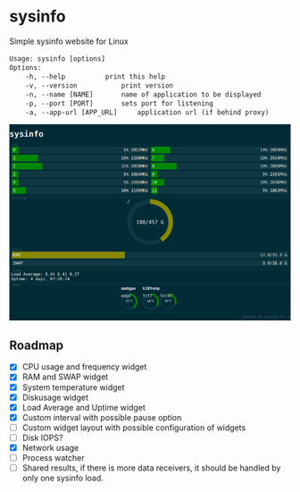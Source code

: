 # sysinfo
Simple sysinfo website for Linux

```
Usage: sysinfo [options]
Options:
	-h, --help			print this help
	-v, --version			print version
	-n, --name [NAME]		name of application to be displayed
	-p, --port [PORT]		sets port for listening
	-a, --app-url [APP_URL]		application url (if behind proxy)
```

![](screenshot.png)

## Roadmap
- [X] CPU usage and frequency widget
- [X] RAM and SWAP widget
- [X] System temperature widget
- [X] Diskusage widget
- [X] Load Average and Uptime widget
- [X] Custom interval with possible pause option
- [ ] Custom widget layout with possible configuration of widgets
- [ ] Disk IOPS?
- [X] Network usage
- [ ] Process watcher
- [ ] Shared results, if there is more data receivers, it should be handled by only one sysinfo load.